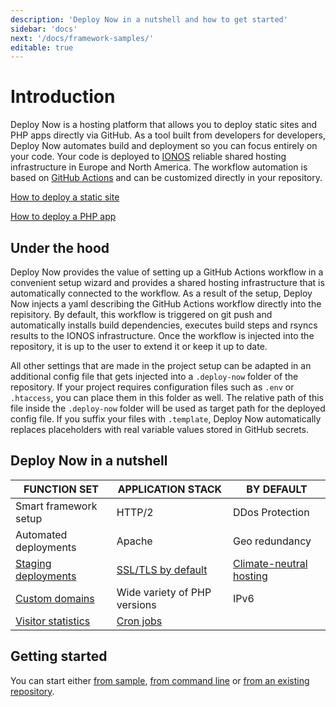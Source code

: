 ```yaml
---
description: 'Deploy Now in a nutshell and how to get started'
sidebar: 'docs'
next: '/docs/framework-samples/'
editable: true
---
```


# Introduction

Deploy Now is a hosting platform that allows you to deploy static sites and PHP apps directly via GitHub. As a tool built from developers for developers, Deploy Now automates build and deployment so you can focus entirely on your code. Your code is deployed to [IONOS](https://www.ionos.com/) reliable shared hosting infrastructure in Europe and North America. The workflow automation is based on [GitHub Actions](https://github.com/features/actions) and can be customized directly in your repository.

[How to deploy a static site](/docs/deploy-static-sites)

[How to deploy a PHP app](/docs/deploy-php-apps)

## Under the hood

Deploy Now provides the value of setting up a GitHub Actions workflow in a convenient setup wizard and provides a shared hosting infrastructure that is automatically connected to the workflow. As a result of the setup, Deploy Now injects a yaml describing the GitHub Actions workflow directly into the repisitory. By default, this workflow is triggered on git push and automatically installs build dependencies, executes build steps and rsyncs results to the IONOS infrastructure. Once the workflow is injected into the repository, it is up to the user to extend it or keep it up to date. 

All other settings that are made in the project setup can be adapted in an additional config file that gets injected into a `.deploy-now` folder of the repository. If your project requires configuration files such as `.env` or `.htaccess`, you can place them in this folder as well. The relative path of this file inside the `.deploy-now` folder will be used as target path for the deployed config file. If you suffix your files with `.template`, Deploy Now automatically replaces placeholders with real variable values stored in GitHub secrets.

## Deploy Now in a nutshell

|FUNCTION SET|APPLICATION STACK|BY DEFAULT|
|-|-|-|
|Smart framework setup|HTTP/2|DDos Protection|
|Automated deployments|Apache|Geo redundancy|
|[Staging deployments](/docs/staging-deployments)|[SSL/TLS by default](/docs/domain-tls/#tlsssl)|[Climate-neutral hosting](https://www.ionos.com/environment)|
|[Custom domains](/docs/domain-tls)|Wide variety of PHP versions|IPv6|
|[Visitor statistics](/docs/visitor-statistics)|[Cron jobs](/docs/cron-jobs)||

## Getting started
You can start either [from sample](/docs/framework-samples), [from command line](/docs/from-cmd-line) or [from an existing repository](/docs/from-repo).

